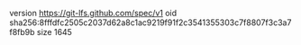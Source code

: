 version https://git-lfs.github.com/spec/v1
oid sha256:8fffdfc2505c2037d62a8c1ac9219f91f2c3541355303c7f8807f3c3a7f8fb9b
size 1645
